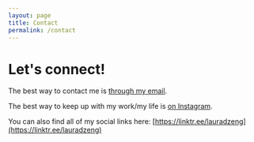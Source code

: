 ```yaml
---
layout: page
title: Contact
permalink: /contact
---
```


# Let's connect!
The best way to contact me is [through my email](mailto:lauradzeng@gmail.com). 

The best way to keep up with my work/my life is [on Instagram](https://www.instagram.com/lauradzeng). 

You can also find all of my social links here: [https://linktr.ee/lauradzeng](https://linktr.ee/lauradzeng)